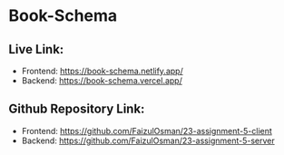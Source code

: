 # Book-Schema

## Live Link:

- Frontend: https://book-schema.netlify.app/
- Backend: https://book-schema.vercel.app/

## Github Repository Link:

- Frontend: https://github.com/FaizulOsman/23-assignment-5-client
- Backend: https://github.com/FaizulOsman/23-assignment-5-server
